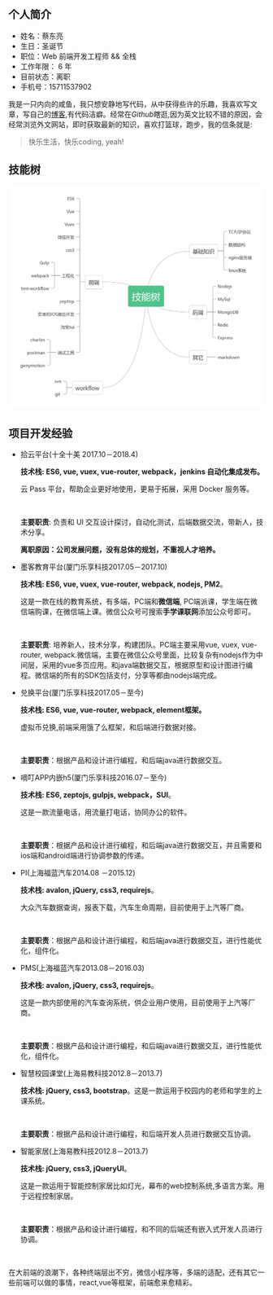 ## 个人简介

- 姓名：蔡东亮
- 生日：圣诞节
- 职位：Web 前端开发工程师 && 全栈
- 工作年限： 6 年
- 目前状态：离职
- 手机号：15711537902

我是一只内向的咸鱼，我只想安静地写代码，从中获得些许的乐趣，我喜欢写文章，写自己的[博客](https://troland.github.io),有代码洁癖。经常在*Github*瞎逛,因为英文比较不错的原因，会经常浏览外文网站，即时获取最新的知识，喜欢打篮球，跑步，我的信条就是:

> 快乐生活，快乐coding, yeah!

## 技能树
![技能树](tech-map.png)

## 项目开发经验

- 拾云平台(十全十美 2017.10－2018.4)

  **技术栈: ES6, vue, vuex, vue-router, webpack，jenkins 自动化集成发布。**

  云 Pass 平台，帮助企业更好地使用，更易于拓展，采用 Docker 服务等。

  ​

  **主要职责**: 负责和 UI 交互设计探讨，自动化测试，后端数据交流，带新人，技术分享。

  **离职原因：公司发展问题，没有总体的规划，不重视人才培养。**

- 墨客教育平台(厦门乐享科技2017.05－2017.10)

  **技术栈: ES6, vue, vuex, vue-router, webpack, nodejs, PM2**。

  这是一款在线的教育系统，有多端，PC端和**微信端**, PC端派课，学生端在微信端购课，在微信端上课。微信公众号可搜索**手学课联网**添加公众号即可。

  ​

  **主要职责**: 培养新人，技术分享，构建团队。PC端主要采用vue, vuex, vue-router, webpack.微信端，主要在微信公众号里面，比较复杂有nodejs作为中间层，采用的vue多页应用。和java端数据交互，根据原型和设计图进行编程。微信端的所有的SDK包括支付，分享等都由nodejs端完成。

- 兑换平台(厦门乐享科技2017.05－至今)

  **技术栈: ES6, vue, vue-router, webpack, element框架。**

  虚拟币兑换,前端采用饿了么框架，和后端进行数据对接。

  ​

  **主要职责**：根据产品和设计进行编程，和后端java进行数据交互。

- 嘀叮APP内嵌h5(厦门乐享科技2016.07－至今)

  **技术栈: ES6, zeptojs, gulpjs, webpack，SUI**。

  这是一款流量电话，用流量打电话，协同办公的软件。

  ​

  **主要职责**：根据产品和设计进行编程，和后端java进行数据交互，并且需要和ios端和android端进行协调参数的传递。

- PI(上海福蓝汽车2014.08 －2015.12)

  **技术栈: avalon, jQuery, css3, requirejs**。

  大众汽车数据查询，报表下载，汽车生命周期，目前使用于上汽等厂商。

  ​

  **主要职责**：根据产品和设计进行编程，和后端java进行数据交互，进行性能优化，组件化。

- PMS(上海福蓝汽车2013.08－2016.03)

  **技术栈: avalon, jQuery, css3, requirejs**。

  这是一款内部使用的汽车查询系统，供企业用户使用，目前使用于上汽等厂商。

  ​

  **主要职责**：根据产品和设计进行编程，和后端java进行数据交互，进行性能优化，组件化。

- 智慧校园课堂(上海易教科技2012.8－2013.7)

  **技术栈: jQuery, css3, bootstrap**。这是一款运用于校园内的老师和学生的上课系统。

  ​

  **主要职责**：根据产品和设计进行编程，和后端开发人员进行数据交互协调。

- 智能家居(上海易教科技2012.8－2013.7)

  **技术栈: jQuery, css3, jQueryUI**。

  这是一款运用于智能控制家居比如灯光，幕布的web控制系统,多语言方案。用于远程控制家居。

  ​

  **主要职责**：根据产品和设计进行编程，和不同的后端还有嵌入式开发人员进行协调。

  ​

 在大前端的浪潮下，各种终端层出不穷，微信小程序等，多端的适配，还有其它一些前端可以做的事情，react,vue等框架，前端愈来愈精彩。